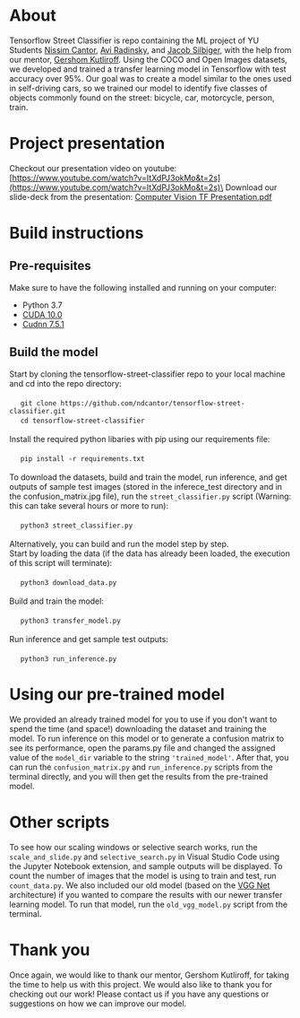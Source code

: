 # About

Tensorflow Street Classifier is repo containing the ML project of YU Students [Nissim Cantor](https://www.linkedin.com/in/nissim-cantor-b1988b19a/), 
[Avi Radinsky](https://www.linkedin.com/in/avi-radinsky/), and [Jacob Silbiger](https://www.linkedin.com/in/jacob-silbiger-0521081b5/), with the help 
from our mentor, [Gershom Kutliroff](https://www.linkedin.com/in/gershom-kutliroff-9a89611/). Using the COCO and Open Images datasets, we developed 
and trained a transfer learning model in Tensorflow with test accuracy over 95%. Our goal was to create a model similar to the ones used in
self-driving cars, so we trained our model to identify five classes of objects commonly found on the street: bicycle, car, motorcycle, person, train.

# Project presentation

Checkout our presentation video on youtube: [https://www.youtube.com/watch?v=ItXdPJ3okMo&t=2s](https://www.youtube.com/watch?v=ItXdPJ3okMo&t=2s)\
Download our slide-deck from the presentation: [Computer Vision TF Presentation.pdf](https://github.com/ndcantor/tensorflow-street-classifier/files/6940793/Computer.Vision.TF.Presentation.pdf)

# Build instructions

## Pre-requisites
Make sure to have the following installed and running on your computer:

- Python 3.7
- [CUDA 10.0](https://developer.nvidia.com/cuda-10.0-download-archive)
- [Cudnn 7.5.1](https://developer.nvidia.com/cudnn)

## Build the model
Start by cloning the tensorflow-street-classifier repo to your local machine and cd into the repo directory:\
\
&nbsp;&nbsp;&nbsp;&nbsp; `git clone https://github.com/ndcantor/tensorflow-street-classifier.git`\
&nbsp;&nbsp;&nbsp;&nbsp; `cd tensorflow-street-classifier`\
\
Install the required python libaries with pip using our requirements file:\
\
&nbsp;&nbsp;&nbsp;&nbsp; `pip install -r requirements.txt`\
\
To download the datasets, build and train the model, run inference, and get outputs of sample test images (stored in the inferece_test directory and in the confusion_matrix.jpg 
file), run the `street_classifier.py` script (Warning: this can take several hours or more to run):\
\
&nbsp;&nbsp;&nbsp;&nbsp; `python3 street_classifier.py`\
\
Alternatively, you can build and run the model step by step.\
Start by loading the data (if the data has already been loaded, the execution of this script will terminate):\
\
&nbsp;&nbsp;&nbsp;&nbsp; `python3 download_data.py`\
\
Build and train the model:\
\
&nbsp;&nbsp;&nbsp;&nbsp; `python3 transfer_model.py`\
\
Run inference and get sample test outputs:\
\
&nbsp;&nbsp;&nbsp;&nbsp; `python3 run_inference.py`

# Using our pre-trained model
We provided an already trained model for you to use if you don't want to spend the time (and space!) downloading the dataset and training the model.
To run inference on this model or to generate a confusion matrix to see its performance, open the params.py file and changed the assigned value
of the `model_dir` variable to the string `'trained_model'`. After that, you can run the `confusion_matrix.py` and `run_inference.py` scripts from the
terminal directly, and you will then get the results from the pre-trained model.

# Other scripts
To see how our scaling windows or selective search works, run the `scale_and_slide.py` and `selective_search.py` in Visual Studio Code using the Jupyter Notebook extension, and
sample outputs will be displayed. To count the number of images that the model is using to train and test, run `count_data.py`. We also included our old model (based on the [VGG Net](https://en.everybodywiki.com/VGG_Net) architecture) if you wanted to compare the results with our newer transfer learning model. To run that model, run the
`old_vgg_model.py` script from the terminal.

# Thank you
Once again, we would like to thank our mentor, Gershom Kutliroff, for taking the time to help us with this project. We would also like to thank you for checking out our work! 
Please contact us if you have any questions or suggestions on how we can improve our model.
